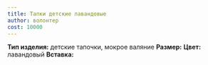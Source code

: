 ```yaml
---
title: Тапки детские лавандовые
author: волонтер
cost: 10000
---
```

**Тип изделия:** детские тапочки, мокрое валяние
**Размер:**
**Цвет:** лавандовый
**Вставка:**